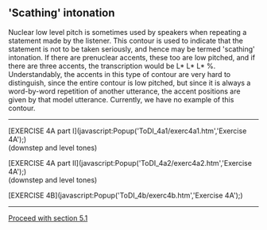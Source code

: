 'Scathing' intonation
---------------------

Nuclear low level pitch is sometimes used by speakers when repeating a statement made by the listener. This contour is used to indicate that the statement is not to be taken seriously, and hence may be termed 'scathing' intonation. If there are prenuclear accents, these too are low pitched, and if there are three accents, the transcription would be L\* L\* L\* %. Understandably, the accents in this type of contour are very hard to distinguish, since the entire contour is low pitched, but since it is always a word-by-word repetition of another utterance, the accent positions are given by that model utterance. Currently, we have no example of this contour.

* * *

[EXERCISE 4A part I](javascript:Popup('ToDI_4a1/exerc4a1.htm','Exercise 4A');)  
(downstep and level tones)

[EXERCISE 4A part II](javascript:Popup('ToDI_4a2/exerc4a2.htm','Exercise 4A');)  
(downstep and level tones)

[EXERCISE 4B](javascript:Popup('ToDI_4b/exerc4b.htm','Exercise 4A');)  

* * *

[Proceed with section 5.1](rise1.htm)